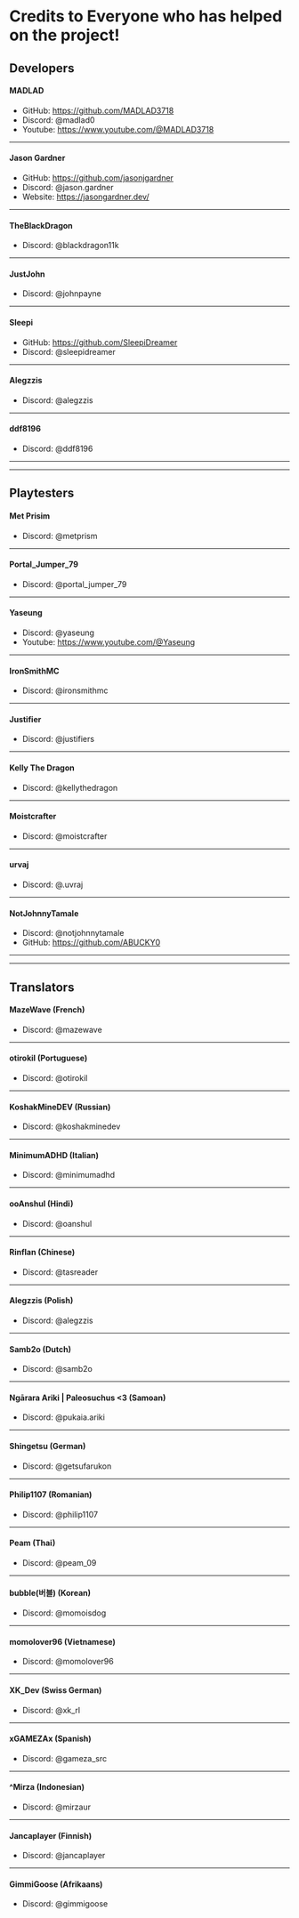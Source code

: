 # Credits to Everyone who has helped on the project!

## Developers
#### MADLAD
- GitHub: https://github.com/MADLAD3718
- Discord: @madlad0
- Youtube: https://www.youtube.com/@MADLAD3718
***
#### Jason Gardner 
- GitHub: https://github.com/jasonjgardner
- Discord: @jason.gardner
- Website: https://jasongardner.dev/
***
#### TheBlackDragon
- Discord: @blackdragon11k
***
#### JustJohn
- Discord: @johnpayne
***
#### Sleepi
- GitHub: https://github.com/SleepiDreamer
- Discord: @sleepidreamer
***
#### Alegzzis
- Discord: @alegzzis
***
#### ddf8196
- Discord: @ddf8196

***
***
## Playtesters
#### Met Prisim
- Discord: @metprism
***
#### Portal_Jumper_79
- Discord: @portal_jumper_79
***
#### Yaseung
- Discord: @yaseung
- Youtube: https://www.youtube.com/@Yaseung
***
#### IronSmithMC
- Discord: @ironsmithmc
***
#### Justifier
- Discord: @justifiers
***
#### Kelly The Dragon
- Discord: @kellythedragon
***
#### Moistcrafter
- Discord: @moistcrafter
***
#### urvaj
- Discord: @.uvraj
***
#### NotJohnnyTamale
- Discord: @notjohnnytamale
- GitHub: https://github.com/ABUCKY0

***
***

## Translators
#### MazeWave (French)
- Discord: @mazewave
***
#### otirokil (Portuguese)
- Discord: @otirokil
***
#### KoshakMineDEV (Russian)
- Discord: @koshakminedev
***
#### MinimumADHD (Italian)
- Discord: @minimumadhd
***
#### ooAnshul (Hindi)
- Discord: @oanshul
***
#### Rinflan (Chinese)
- Discord: @tasreader
***
#### Alegzzis (Polish)
- Discord: @alegzzis
***
#### Samb2o (Dutch)
- Discord: @samb2o
***
#### Ngārara Ariki | Paleosuchus <3 (Samoan)
- Discord: @pukaia.ariki
***
#### Shingetsu (German)
- Discord: @getsufarukon
***
#### Philip1107 (Romanian)
- Discord: @philip1107
***
#### Peam (Thai)
- Discord: @peam_09
***
#### bubble(버블) (Korean)
- Discord: @momoisdog
***
#### momolover96 (Vietnamese)
- Discord: @momolover96
***
#### XK_Dev (Swiss German)
- Discord: @xk_rl
***
#### xGAMEZAx (Spanish)
- Discord: @gameza_src
***
#### ^Mirza (Indonesian)
- Discord: @mirzaur
***
#### Jancaplayer (Finnish)
- Discord: @jancaplayer
***
#### GimmiGoose (Afrikaans)
- Discord: @gimmigoose

